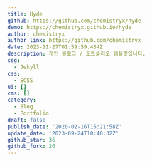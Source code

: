 ```yaml
---
title: Hyde
github: https://github.com/chemistryx/hyde
demo: https://chemistryx.github.io/hyde
author: chemistryx
author_link: https://github.com/chemistryx
date: 2023-11-27T01:59:59.434Z
description: 개인 블로그 / 포트폴리오 템플릿입니다.
ssg:
  - Jekyll
css:
  - SCSS
ui: []
cms: []
category:
  - Blog
  - Portfolio
draft: false
publish_date: '2020-02-16T15:21:58Z'
update_date: '2023-09-24T10:40:32Z'
github_star: 36
github_fork: 26
---
```

